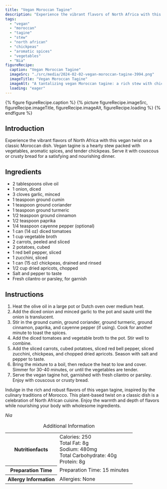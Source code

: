 ```yaml
---
title: "Vegan Moroccan Tagine"
description: "Experience the vibrant flavors of North Africa with this vegan twist on a classic Moroccan dish. Vegan tagine is a hearty stew packed with vegetables, aromatic spices, and tender chickpeas. Serve it with couscous or crusty bread for a satisfying and nourishing dinner."
tags:
  - "vegan"
  - "moroccan"
  - "tagine"
  - "stew"
  - "north african"
  - "chickpeas"
  - "aromatic spices"
  - "vegetables"
  - "Nia"
figureRecipe: 
  caption: "Vegan Moroccan Tagine"
  imageSrc: "./src/media/2024-02-02-vegan-moroccan-tagine-3994.png"
  imageTitle: "Vegan Moroccan Tagine"
  imageAlt: "A tantalizing vegan Moroccan tagine: a rich stew with chickpeas, veggies, and aromatic spices, garnished with fresh herbs, served with couscous or crusty bread."
  loading: "eager"
---
```


{% figure figureRecipe.caption %}
{% picture figureRecipe.imageSrc, figureRecipe.imageTitle, figureRecipe.imageAlt, figureRecipe.loading %}
{% endfigure %}

## Introduction

Experience the vibrant flavors of North Africa with this vegan twist on a classic Moroccan dish. Vegan tagine is a hearty stew packed with vegetables, aromatic spices, and tender chickpeas. Serve it with couscous or crusty bread for a satisfying and nourishing dinner.

## Ingredients

- 2 tablespoons olive oil
- 1 onion, diced
- 3 cloves garlic, minced
- 1 teaspoon ground cumin
- 1 teaspoon ground coriander
- 1 teaspoon ground turmeric
- 1/2 teaspoon ground cinnamon
- 1/2 teaspoon paprika
- 1/4 teaspoon cayenne pepper (optional)
- 1 can (14 oz) diced tomatoes
- 1 cup vegetable broth
- 2 carrots, peeled and sliced
- 2 potatoes, cubed
- 1 red bell pepper, sliced
- 1 zucchini, sliced
- 1 can (15 oz) chickpeas, drained and rinsed
- 1/2 cup dried apricots, chopped
- Salt and pepper to taste
- Fresh cilantro or parsley, for garnish

## Instructions

1. Heat the olive oil in a large pot or Dutch oven over medium heat.
2. Add the diced onion and minced garlic to the pot and sauté until the onion is translucent.
3. Stir in the ground cumin, ground coriander, ground turmeric, ground cinnamon, paprika, and cayenne pepper (if using). Cook for another minute to toast the spices.
4. Add the diced tomatoes and vegetable broth to the pot. Stir well to combine.
5. Add the sliced carrots, cubed potatoes, sliced red bell pepper, sliced zucchini, chickpeas, and chopped dried apricots. Season with salt and pepper to taste.
6. Bring the mixture to a boil, then reduce the heat to low and cover. Simmer for 30-40 minutes, or until the vegetables are tender.
7. Serve the vegan tagine hot, garnished with fresh cilantro or parsley. Enjoy with couscous or crusty bread.

Indulge in the rich and robust flavors of this vegan tagine, inspired by the culinary traditions of Morocco. This plant-based twist on a classic dish is a celebration of North African cuisine. Enjoy the warmth and depth of flavors while nourishing your body with wholesome ingredients.

*Nia*

<table><caption class='sr-only'>Additional Information</caption><tr><th>Nutritionfacts</th><td>Calories: 250<br />
Total Fat: 8g<br />
Sodium: 480mg<br />
Total Carbohydrate: 40g<br />
Protein: 8g&nbsp;</td></tr><tr><th>Preparation Time</th><td>Preparation Time: 15 minutes&nbsp;</td></tr><tr><th>Allergy Information</th><td>Allergies: None&nbsp;</td></tr></table>

